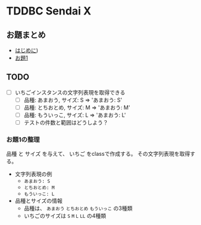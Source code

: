 # TDDBC Sendai X


## お題まとめ
- [はじめに](https://hackmd.io/opUU1f8lTh6VwDsyZoIy6A))
- [お題1](https://hackmd.io/@135yshr/rkxjun1mO)

## TODO
- [ ] いちごインスタンスの文字列表現を取得できる
    - [ ] 品種: あまおう, サイズ: S => 'あまおう: S'
    - [ ] 品種: とちおとめ, サイズ: M => 'あまおう: M'
    - [ ] 品種: もういっこ, サイズ: L => 'あまおう: L'
    - [ ] テストの件数と範囲はどうしよう？ 

### お題1の整理
品種 と サイズ を与えて、 いちご をclassで作成する。
その文字列表現を取得する。

- 文字列表現の例
    - `あまおう: S`
    - `とちおとめ: M` 
    - `もういっこ: L`
- 品種とサイズの情報
    - 品種は、 `あまおう` `とちおとめ` `もういっこ` の3種類
    - いちごのサイズは `S` `M` `L` `LL` の4種類

